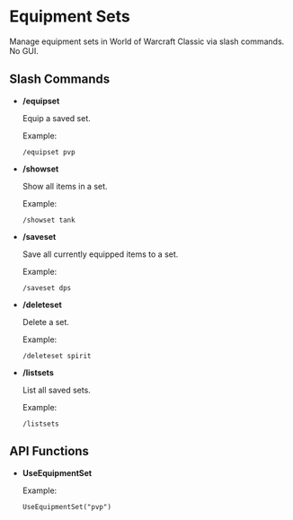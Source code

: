 # Equipment Sets

Manage equipment sets in World of Warcraft Classic via slash commands. No GUI.

## Slash Commands

- **/equipset**

  Equip a saved set.

  Example:
  ```
  /equipset pvp
  ```

- **/showset**
  
  Show all items in a set.
  
  Example:
  ```
  /showset tank
  ```

- **/saveset**

  Save all currently equipped items to a set.
  
  Example:
  ```
  /saveset dps
  ```

- **/deleteset**

  Delete a set.
  
  Example:
  ```
  /deleteset spirit
  ```
  
- **/listsets**

  List all saved sets.
  
  Example:
  ```
  /listsets
  ```

## API Functions

- **UseEquipmentSet**

  Example:

  ```
  UseEquipmentSet("pvp")
  ```
